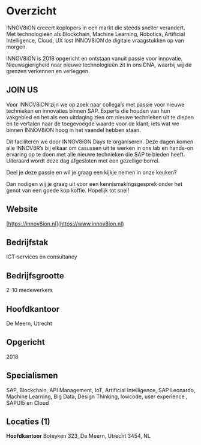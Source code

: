 # Overzicht

INNOV8iON creëert koplopers in een markt die steeds sneller verandert. Met technologieën als Blockchain, Machine Learning, Robotics, Artificial Intelligence, Cloud, UX lost INNOV8iON de digitale vraagstukken op van morgen. 

INNOV8iON is 2018 opgericht en ontstaan vanuit passie voor innovatie. Nieuwsgierigheid naar nieuwe technologieën zit in ons DNA, waarbij wij de grenzen verkennen en verleggen. 

## JOIN US

Voor INNOV8iON zijn we op zoek naar collega’s met passie voor nieuwe technieken en innovaties binnen SAP. Experts die houden van hun vakgebied en het als een uitdaging zien om nieuwe technieken uit te diepen en te vertalen naar de toegevoegde waarde voor de klant; iets wat we binnen INNOV8iON hoog in het vaandel hebben staan.

Dit faciliteren we door INNOV8iON Days te organiseren. Deze dagen komen alle INNOV8R’s bij elkaar om casussen uit te werken in ons lab en hands-on ervaring op te doen met alle nieuwe technieken die SAP te bieden heeft. Uiteraard wordt deze dag afgesloten met een gezellige borrel.

Deel je deze passie en wil je graag een kijkje nemen in onze keuken?

Dan nodigen wij je graag uit voor een kennismakingsgesprek onder het genot van een goede kop koffie. Hopelijk tot snel!

## Website

[https://innov8ion.nl](https://www.innov8ion.nl)

## Bedrijfstak

ICT-services en consultancy

## Bedrijfsgrootte

2-10 medewerkers

## Hoofdkantoor

De Meern, Utrecht

## Opgericht

2018

## Specialismen

SAP, Blockchain, API Management, IoT, Artificial Intelligence, SAP Leonardo, Machine Learning, Big Data, Design Thinking, lowcode, user experience , SAPUI5 en Cloud

## Locaties (1)

**Hoofdkantoor**
Boteyken 323, De Meern, Utrecht 3454, NL
